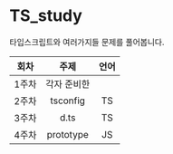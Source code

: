 # TS_study     
타입스크립트와 여러가지들 문제를 풀어봅니다.
   
|회차|주제|언어|
|:------:|:-------------------:|:---:|
|1주차|각자 준비한 ||
|2주차|tsconfig|TS|
|3주차|d.ts|TS|
|4주차|prototype|JS|
